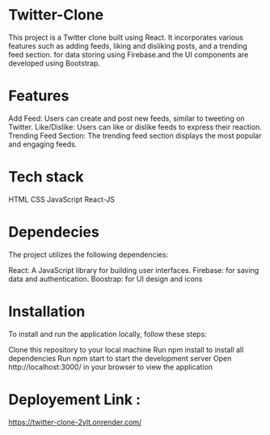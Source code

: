 # Twitter-Clone
This project is a Twitter clone built using React. It incorporates various features such as adding feeds, liking and disliking posts, and a trending feed section.  for data storing using Firebase.and the UI components are developed using Bootstrap.

# Features
Add Feed: Users can create and post new feeds, similar to tweeting on Twitter.
Like/Dislike: Users can like or dislike feeds to express their reaction.
Trending Feed Section: The trending feed section displays the most popular and engaging feeds.

 # Tech stack
 HTML
CSS
JavaScript
React-JS

# Dependecies

The project utilizes the following dependencies:

React: A JavaScript library for building user interfaces.
Firebase: for saving data and authentication.
Boostrap: for UI design and icons
# Installation
To install and run the application locally, follow these steps:

Clone this repository to your local machine
Run npm install to install all dependencies
Run npm start to start the development server
Open http://localhost:3000/ in your browser to view the application

# Deployement Link :
https://twitter-clone-2ylt.onrender.com/

